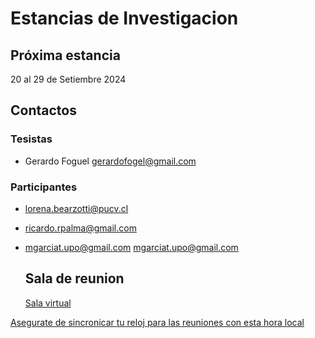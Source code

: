 # Estancias de Investigacion

## Próxima estancia

20 al 29 de Setiembre 2024

## Contactos

### Tesistas

* Gerardo Foguel <gerardofogel@gmail.com>

### Participantes
* <lorena.bearzotti@pucv.cl>
* <ricardo.rpalma@gmail.com>
* <mgarciat.upo@gmail.com> <mgarciat.upo@gmail.com>

  ## Sala de reunion

  [Sala virtual](https://demo.bigbluebutton.org/rooms/8mo-xx6-k04-pqz/join)

[Asegurate de sincronicar tu reloj para las reuniones con esta hora local](https://time.is/Villa_Nueva,_Mendoza_Province)

